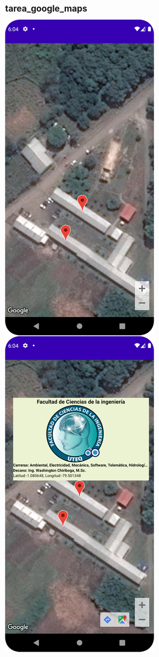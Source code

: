 # tarea_google_maps

![1662950640955](https://github.com/Lmore07/tarea_google_maps/blob/master/img1.png)
![1662950640976](https://github.com/Lmore07/tarea_google_maps/blob/master/img2.png)
